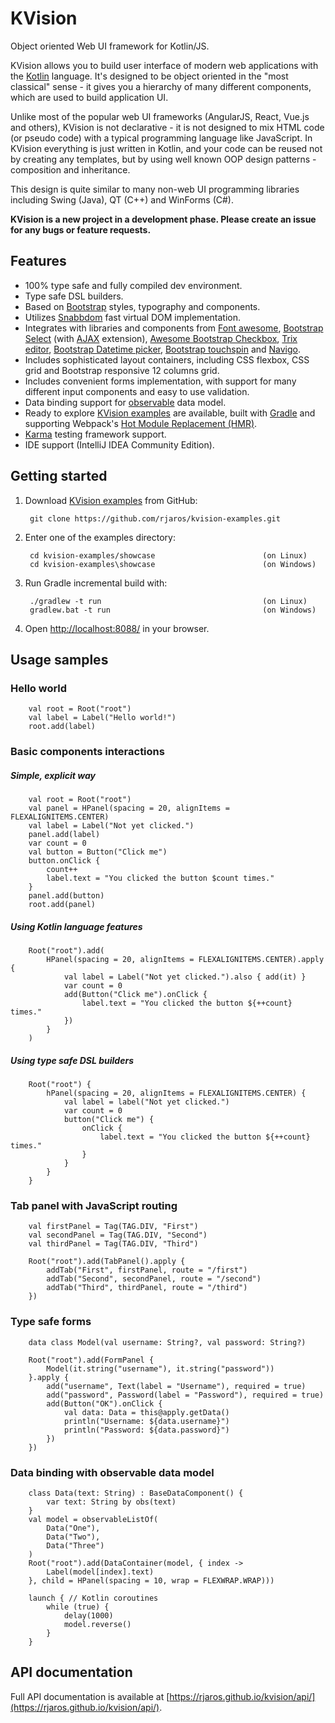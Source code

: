 # KVision

Object oriented Web UI framework for Kotlin/JS.

KVision allows you to build user interface of modern web applications with the [Kotlin](https://kotlinlang.org) language.
It's designed to be object oriented in the "most classical" sense - it gives you a hierarchy of many different components,
which are used to build application UI.

Unlike most of the popular web UI frameworks (AngularJS, React, Vue.js and others),
KVision is not declarative - it is not designed to mix HTML code (or pseudo code) with a typical
programming language like JavaScript. In KVision everything is just written in Kotlin, and your code can be reused not by creating any templates,
but by using well known OOP design patterns - composition and inheritance.

This design is quite similar to many non-web UI programming libraries including Swing (Java), QT (C++) and WinForms (C#).

**KVision is a new project in a development phase. Please create an issue for any bugs or feature requests.**

## Features

- 100% type safe and fully compiled dev environment.
- Type safe DSL builders.
- Based on [Bootstrap](https://getbootstrap.com/) styles, typography and components.
- Utilizes [Snabbdom](https://github.com/snabbdom/snabbdom) fast virtual DOM implementation.
- Integrates with libraries and components from [Font awesome](https://fontawesome.com/), [Bootstrap Select](https://github.com/silviomoreto/bootstrap-select) (with [AJAX](https://github.com/truckingsim/Ajax-Bootstrap-Select) extension),
[Awesome Bootstrap Checkbox](https://github.com/flatlogic/awesome-bootstrap-checkbox), [Trix editor](https://trix-editor.org/), [Bootstrap Datetime picker](https://github.com/AuspeXeu/bootstrap-datetimepicker), 
[Bootstrap touchspin](https://github.com/istvan-ujjmeszaros/bootstrap-touchspin) and [Navigo](https://github.com/krasimir/navigo).
- Includes sophisticated layout containers, including CSS flexbox, CSS grid and Bootstrap responsive 12 columns grid.
- Includes convenient forms implementation, with support for many different input components and easy to use validation.
- Data binding support for [observable](https://github.com/rjaros/kotlin-observable-js) data model.
- Ready to explore [KVision examples](https://github.com/rjaros/kvision-examples) are available,
built with [Gradle](https://gradle.org/) and supporting Webpack's [Hot Module Replacement (HMR)](https://webpack.js.org/concepts/hot-module-replacement/).
- [Karma](https://karma-runner.github.io/) testing framework support.
- IDE support (IntelliJ IDEA Community Edition).

## Getting started

1. Download [KVision examples](https://github.com/rjaros/kvision-examples) from GitHub:

        git clone https://github.com/rjaros/kvision-examples.git
        
2. Enter one of the examples directory:

        cd kvision-examples/showcase                        (on Linux)
        cd kvision-examples\showcase                        (on Windows)

3. Run Gradle incremental build with:

        ./gradlew -t run                                    (on Linux)
        gradlew.bat -t run                                  (on Windows)
        
4. Open [http://localhost:8088/](http://localhost:8088/) in your browser.

## Usage samples

### Hello world

        val root = Root("root")
        val label = Label("Hello world!")
        root.add(label)

### Basic components interactions

##### Simple, explicit way

        val root = Root("root")
        val panel = HPanel(spacing = 20, alignItems = FLEXALIGNITEMS.CENTER)
        val label = Label("Not yet clicked.")
        panel.add(label)
        var count = 0
        val button = Button("Click me")
        button.onClick {
            count++
            label.text = "You clicked the button $count times."
        }
        panel.add(button)
        root.add(panel)

##### Using Kotlin language features

        Root("root").add(
            HPanel(spacing = 20, alignItems = FLEXALIGNITEMS.CENTER).apply {
                val label = Label("Not yet clicked.").also { add(it) }
                var count = 0
                add(Button("Click me").onClick {
                    label.text = "You clicked the button ${++count} times."
                })
            }
        )

##### Using type safe DSL builders

        Root("root") {
            hPanel(spacing = 20, alignItems = FLEXALIGNITEMS.CENTER) {
                val label = label("Not yet clicked.")
                var count = 0
                button("Click me") {
                    onClick {
                        label.text = "You clicked the button ${++count} times."
                    }
                }
            }
        }

### Tab panel with JavaScript routing

        val firstPanel = Tag(TAG.DIV, "First")
        val secondPanel = Tag(TAG.DIV, "Second")
        val thirdPanel = Tag(TAG.DIV, "Third")

        Root("root").add(TabPanel().apply {
            addTab("First", firstPanel, route = "/first")
            addTab("Second", secondPanel, route = "/second")
            addTab("Third", thirdPanel, route = "/third")
        })

### Type safe forms

        data class Model(val username: String?, val password: String?)

        Root("root").add(FormPanel {
            Model(it.string("username"), it.string("password"))
        }.apply {
            add("username", Text(label = "Username"), required = true)
            add("password", Password(label = "Password"), required = true)
            add(Button("OK").onClick {
                val data: Data = this@apply.getData()
                println("Username: ${data.username}")
                println("Password: ${data.password}")
            })
        })
        
### Data binding with observable data model

        class Data(text: String) : BaseDataComponent() {
            var text: String by obs(text)
        }
        val model = observableListOf(
            Data("One"),
            Data("Two"),
            Data("Three")
        )
        Root("root").add(DataContainer(model, { index ->
            Label(model[index].text)
        }, child = HPanel(spacing = 10, wrap = FLEXWRAP.WRAP)))

        launch { // Kotlin coroutines
            while (true) {
                delay(1000)
                model.reverse()
            }
        }


## API documentation

Full API documentation is available at [https://rjaros.github.io/kvision/api/](https://rjaros.github.io/kvision/api/).
